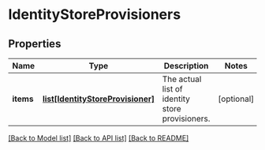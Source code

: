 # IdentityStoreProvisioners

## Properties
Name | Type | Description | Notes
------------ | ------------- | ------------- | -------------
**items** | [**list[IdentityStoreProvisioner]**](IdentityStoreProvisioner.md) | The actual list of identity store provisioners. | [optional] 

[[Back to Model list]](../README.md#documentation-for-models) [[Back to API list]](../README.md#documentation-for-api-endpoints) [[Back to README]](../README.md)


